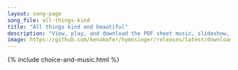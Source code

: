 ```yaml
---
layout: song-page
song_file: all-things-kind
title: "All things kind and beautiful"
description: "View, play, and download the PDF sheet music, slideshow, and audio. Lyrics: All things kind and beautiful, all beings far and near,   all words wise and wonderful, are treasures we hold dear.  Each little flower blooming, each... english secular 4part chords"
image: https://github.com/kenakofer/hymnsinger/releases/latest/download/all-things-kind-trad.png
---
```


{% include choice-and-music.html %}